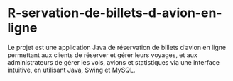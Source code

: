 # R-servation-de-billets-d-avion-en-ligne
Le projet est une application Java de réservation de billets d’avion en ligne permettant aux clients de réserver et gérer leurs voyages, et aux administrateurs de gérer les vols, avions et statistiques via une interface intuitive, en utilisant Java, Swing et MySQL.
